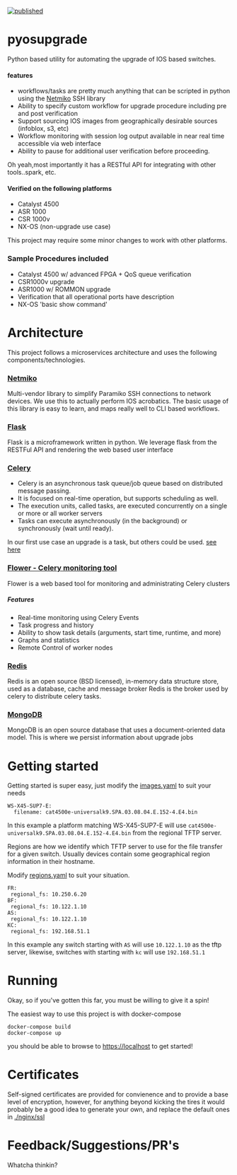 [![published](https://static.production.devnetcloud.com/codeexchange/assets/images/devnet-published.svg)](https://developer.cisco.com/codeexchange/github/repo/kecorbin/pyosupgrade)

# pyosupgrade

Python based utility for automating the upgrade of IOS based switches.

#### features
* workflows/tasks are pretty much anything that can be scripted in python using the [Netmiko](https://github.com/ktbyers/netmiko) SSH library
* Ability to specify custom workflow for upgrade procedure including pre and post verification
* Support sourcing IOS images from geographically desirable sources (infoblox, s3, etc)
* Workflow monitoring with session log output available in near real time accessible via web interface
* Ability to pause for additional user verification before proceeding.


Oh yeah,most importantly it has a RESTful API for integrating with other tools..spark, etc.

#### Verified on the following platforms

* Catalyst 4500
* ASR 1000
* CSR 1000v
* NX-OS (non-upgrade use case)

This project may require some minor changes to work with other platforms.

### Sample Procedures included
* Catalyst 4500 w/ advanced FPGA + QoS queue verification
* CSR1000v upgrade
* ASR1000 w/ ROMMON upgrade
* Verification that all operational ports have description
* NX-OS 'basic show command'

# Architecture

This project follows a microservices architecture and uses the following components/technologies.

### [Netmiko](https://github.com/ktbyers/netmiko)

Multi-vendor library to simplify Paramiko SSH connections to network devices.
We use this to actually perform IOS acrobatics. The basic usage of this library is
easy to learn, and maps really well to CLI based workflows.


### [Flask](http://flask.pocoo.org/)

Flask is a microframework written in python.  We leverage flask from the RESTFul API and rendering the web
based user interface

### [Celery](http://www.celeryproject.org/)

* Celery is an asynchronous task queue/job queue based on distributed message passing.
* It is focused on real-time operation, but supports scheduling as well.
* The execution units, called tasks, are executed concurrently on a single or more or all worker servers
* Tasks can execute asynchronously (in the background) or synchronously (wait until ready).

In our first use case an upgrade is a task, but others could be used. [see here](https://github.com/kecorbin/pyosupgrade/commit/4c3c9a077b5bd7c01f26f8a53a523c262891142a)

### [Flower - Celery monitoring tool](http://flower.readthedocs.io/en/latest/)

Flower is a web based tool for monitoring and administrating Celery clusters

##### Features
* Real-time monitoring using Celery Events
* Task progress and history
* Ability to show task details (arguments, start time, runtime, and more)
* Graphs and statistics
* Remote Control of worker nodes


### [Redis](https://redis.io/)

Redis is an open source (BSD licensed), in-memory data structure store, used as a database, cache and message broker
Redis is the broker used by celery to distribute celery tasks.


### [MongoDB](https://www.mongodb.com)

MongoDB is an open source database that uses a document-oriented data model. This is where we persist information
about upgrade jobs


# Getting started

Getting started is super easy, just modify the [images.yaml](./images.yaml) to suit your needs

```
WS-X45-SUP7-E:
  filename: cat4500e-universalk9.SPA.03.08.04.E.152-4.E4.bin
```

In this example a platform matching WS-X45-SUP7-E will use `cat4500e-universalk9.SPA.03.08.04.E.152-4.E4.bin`
from the regional TFTP server.

Regions are how we identify which TFTP server to use for the file transfer for a given switch.  Usually
devices contain some geographical region information in their hostname.

Modify [regions.yaml](./regions.yaml) to suit your situation.

 ```
FR:
  regional_fs: 10.250.6.20
BF:
  regional_fs: 10.122.1.10
AS:
  regional_fs: 10.122.1.10
KC:
  regional_fs: 192.168.51.1
 ```

 In this example any switch starting with `AS` will use `10.122.1.10` as the tftp server, likewise, switches
 with starting with `kc` will use `192.168.51.1`


# Running

Okay, so if you've gotten this far, you must be willing to give it a spin!

The easiest way to use this project is with docker-compose
```
docker-compose build
docker-compose up
```

you should be able to browse to [https://localhost](https://localhost) to get started!


# Certificates

Self-signed certificates are provided for convienence and to provide a base level of encryption, however,
for anything beyond kicking the tires it would probably be a good idea to generate your own, and replace
the default ones in [./nginx/ssl](./nginx/ssl)

# Feedback/Suggestions/PR's

Whatcha thinkin?
